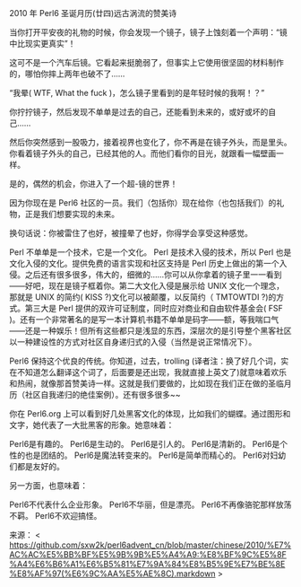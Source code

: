 2010 年 Perl6 圣诞月历(廿四)远古涡流的赞美诗

当你打开平安夜的礼物的时候，你会发现一个镜子，镜子上蚀刻着一个声明：“镜中比现实更真实”！

这可不是一个汽车后镜。它看起来挺脆弱了，但事实上它使用很坚固的材料制作的，哪怕你摔上两年也破不了……

“我晕( WTF, What the fuck )，怎么镜子里看到的是年轻时候的我啊！？”

你拧拧镜子，然后发现不单单是过去的自己，还能看到未来的，或好或坏的自己……

然后你突然感到一股吸力，接着视界也变化了，你不再是在镜子外头，而是里头。你看着镜子外头的自己，已经其他的人。而他们看你的目光，就跟看一幅壁画一样。

是的，偶然的机会，你进入了一个超-镜的世界！

因为你现在是 Perl6 社区的一员。我们（包括你）现在给你（也包括我们）的礼物，正是我们想要实现的未来。

换句话说：你被雷住了也好，被撞晕了也好，你得学会享受这种感觉。

Perl 不单单是一个技术，它是一个文化。 Perl 是技术入侵的技术，所以 Perl 也是文化入侵的文化。提供免费的语言实现和社区支持是 Perl 历史上做出的第一个入侵。之后还有很多很多，伟大的，细微的……你可以从你拿着的镜子里一一看到——好吧，现在是镜子框着你。第二大文化入侵是展示给 UNIX 文化一个理念，那就是 UNIX 的简约( KISS ?)文化可以被颠覆，以反简约（ TMTOWTDI ?)的方式。第三大是 Perl 提供的双许可证制度，同时应对商业和自由软件基金会( FSF )。还有一个非常著名的是写一本计算机书籍不单单是码字——额，等我喘口气——还是一种娱乐！但所有这些都只是浅显的东西，深层次的是引导整个黑客社区以一种建设性的方式对社区自身递归式的入侵（当然是说正常情况下）。

Perl6 保持这个优良的传统。你知道，过去，trolling (译者注：换了好几个词，实在不知道怎么翻译这个词了，后面要是还出现，我就直接上英文了)就意味着欢乐和热闹，就像那首赞美诗一样。这就是我们要做的，比如现在我们正在做的圣临月历（社区自我递归的绝佳案例）。还有很多很多~~

你在 Perl6.org 上可以看到好几处黑客文化的体现，比如我们的蝴蝶。通过图形和文字，她代表了一大批黑客的形象。她意味着：

Perl6是有趣的。
Perl6是生动的。
Perl6是引人的。
Perl6是清新的。
Perl6是个性的也是团结的。
Perl6是魔法转变来的。
Perl6是简单而精心的。
Perl6对妇幼们都是友好的。

另一方面，也意味着：

Perl6不代表什么企业形象。
Perl6不华丽，但是漂亮。
Perl6不再像骆驼那样放荡不羁。
Perl6不欢迎搞怪。

来源： < https://github.com/sxw2k/perl6advent_cn/blob/master/chinese/2010/%E7%AC%AC%E5%BB%BF%E5%9B%9B%E5%A4%A9:%E8%BF%9C%E5%8F%A4%E6%B6%A1%E6%B5%81%E7%9A%84%E8%B5%9E%E7%BE%8E%E8%AF%97(%E6%9C%AA%E5%AE%8C).markdown >  
